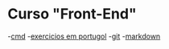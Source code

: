# Curso "Front-End"



-[cmd](./markdown/cmd.md)
-[exercicios em portugol](./portugol)
-[git](./mardown/git.md)
-[markdown](./markdown/markdown.md)